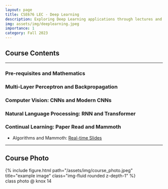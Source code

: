 ```yaml
---
layout: page
title: CSE676 LEC - Deep Learning
description: Exploring Deep Learning applications through lectures and practical projects.
img: assets/img/deeplearning.jpeg
importance: 1
category: Fall 2023
---
```

## Course Contents
---

### Pre-requisites and Mathematics

### Multi-Layer Perceptron and Backpropagation

### Computer Vision: CNNs and Modern CNNs

### Natural Language Processing: RNN and Transformer

### Continual Learning: Paper Read and Mammoth

- Algorithms and Mammoth: [Real-time Slides](https://remarkable-bienenstitch-54050f.netlify.app)

---
## Course Photo
<div class="row">
  <div class="col-sm mt-3 mt-md-0">
    {% include figure.html path="/assets/img/course_photo.jpeg" title="example image" class="img-fluid rounded z-depth-1" %}
  </div>
</div>
<div class="caption">
  class photo @ knox 14
</div>
